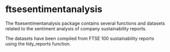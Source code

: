 # ftsesentimentanalysis

The ftsesentimentanalysis package contains several functions and datasets related to the sentiment analysis of company sustainability reports.

The datasets have been compiled from FTSE 100 sustainability reports using the tidy_reports function.
